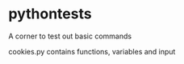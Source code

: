 # pythontests
 A corner to test out basic commands

 cookies.py contains functions, variables and input
